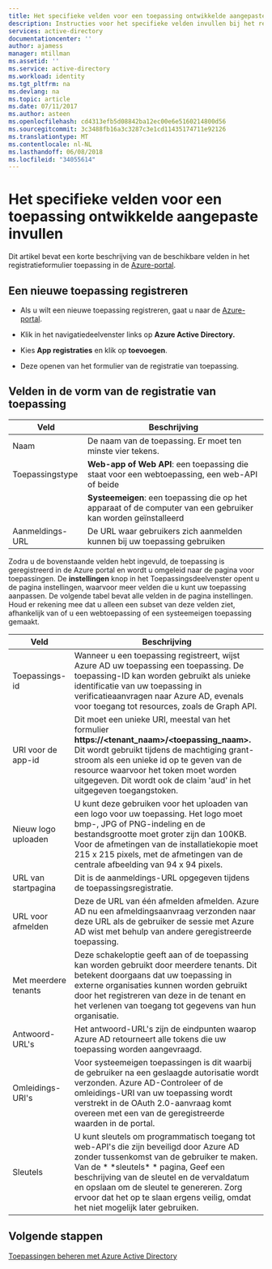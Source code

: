 ```yaml
---
title: Het specifieke velden voor een toepassing ontwikkelde aangepaste invullen | Microsoft Docs
description: Instructies voor het specifieke velden invullen bij het registreren van een aangepaste toepassing ontwikkeld met Azure AD
services: active-directory
documentationcenter: ''
author: ajamess
manager: mtillman
ms.assetid: ''
ms.service: active-directory
ms.workload: identity
ms.tgt_pltfrm: na
ms.devlang: na
ms.topic: article
ms.date: 07/11/2017
ms.author: asteen
ms.openlocfilehash: cd4313efb5d08842ba12ec00e6e5160214800d56
ms.sourcegitcommit: 3c3488fb16a3c3287c3e1cd11435174711e92126
ms.translationtype: MT
ms.contentlocale: nl-NL
ms.lasthandoff: 06/08/2018
ms.locfileid: "34055614"
---
```

# <a name="how-to-fill-out-specific-fields-for-a-custom-developed-application"></a>Het specifieke velden voor een toepassing ontwikkelde aangepaste invullen

Dit artikel bevat een korte beschrijving van de beschikbare velden in het registratieformulier toepassing in de [Azure-portal](https://portal.azure.com).

## <a name="register-a-new-application"></a>Een nieuwe toepassing registreren

-   Als u wilt een nieuwe toepassing registreren, gaat u naar de [Azure-portal](https://portal.azure.com).

-   Klik in het navigatiedeelvenster links op **Azure Active Directory.**

-   Kies **App registraties** en klik op **toevoegen**.

-   Deze openen van het formulier van de registratie van toepassing.

## <a name="fields-in-the-application-registration-form"></a>Velden in de vorm van de registratie van toepassing


| Veld            | Beschrijving                                                                              |
|------------------|------------------------------------------------------------------------------------------|
| Naam             | De naam van de toepassing. Er moet ten minste vier tekens.                |
| Toepassingstype | **Web-app of Web API**: een toepassing die staat voor een webtoepassing, een web-API of beide 
| |**Systeemeigen**: een toepassing die op het apparaat of de computer van een gebruiker kan worden geïnstalleerd           |
| Aanmeldings-URL      | De URL waar gebruikers zich aanmelden kunnen bij uw toepassing gebruiken                                  |

Zodra u de bovenstaande velden hebt ingevuld, de toepassing is geregistreerd in de Azure portal en wordt u omgeleid naar de pagina voor toepassingen. De **instellingen** knop in het Toepassingsdeelvenster opent u de pagina instellingen, waarvoor meer velden die u kunt uw toepassing aanpassen. De volgende tabel bevat alle velden in de pagina instellingen. Houd er rekening mee dat u alleen een subset van deze velden ziet, afhankelijk van of u een webtoepassing of een systeemeigen toepassing gemaakt.

| Veld           | Beschrijving                                                                                                                                                                                                                                                                                                     |
|-----------------|-----------------------------------------------------------------------------------------------------------------------------------------------------------------------------------------------------------------------------------------------------------------------------------------------------------------|
| Toepassings-id  | Wanneer u een toepassing registreert, wijst Azure AD uw toepassing een toepassing. De toepassing-ID kan worden gebruikt als unieke identificatie van uw toepassing in verificatieaanvragen naar Azure AD, evenals voor toegang tot resources, zoals de Graph API.                                                          |
| URI voor de app-id      | Dit moet een unieke URI, meestal van het formulier **https://&lt;tenant\_naam&gt;/&lt;toepassing\_naam&gt;.** Dit wordt gebruikt tijdens de machtiging grant-stroom als een unieke id op te geven van de resource waarvoor het token moet worden uitgegeven. Dit wordt ook de claim 'aud' in het uitgegeven toegangstoken. |
| Nieuw logo uploaden | U kunt deze gebruiken voor het uploaden van een logo voor uw toepassing. Het logo moet bmp-, JPG of PNG-indeling en de bestandsgrootte moet groter zijn dan 100KB. Voor de afmetingen van de installatiekopie moet 215 x 215 pixels, met de afmetingen van de centrale afbeelding van 94 x 94 pixels.                                                       |
| URL van startpagina   | Dit is de aanmeldings-URL opgegeven tijdens de toepassingsregistratie.                                                                                                                                                                                                                                              |
| URL voor afmelden      | Deze de URL van één afmelden afmelden. Azure AD nu een afmeldingsaanvraag verzonden naar deze URL als de gebruiker de sessie met Azure AD wist met behulp van andere geregistreerde toepassing.                                                                                                                                       |
| Met meerdere tenants  | Deze schakeloptie geeft aan of de toepassing kan worden gebruikt door meerdere tenants. Dit betekent doorgaans dat uw toepassing in externe organisaties kunnen worden gebruikt door het registreren van deze in de tenant en het verlenen van toegang tot gegevens van hun organisatie.                                                                   |
| Antwoord-URL's      | Het antwoord-URL's zijn de eindpunten waarop Azure AD retourneert alle tokens die uw toepassing worden aangevraagd.                                                                                                                                                                                                          |
| Omleidings-URI's   | Voor systeemeigen toepassingen is dit waarbij de gebruiker na een geslaagde autorisatie wordt verzonden. Azure AD-Controleer of de omleidings-URI van uw toepassing wordt verstrekt in de OAuth 2.0-aanvraag komt overeen met een van de geregistreerde waarden in de portal.                                                            |
| Sleutels            | U kunt sleutels om programmatisch toegang tot web-API's die zijn beveiligd door Azure AD zonder tussenkomst van de gebruiker te maken. Van de \* \*sleutels\* \* pagina, Geef een beschrijving van de sleutel en de vervaldatum en opslaan om de sleutel te genereren. Zorg ervoor dat het op te slaan ergens veilig, omdat het niet mogelijk later gebruiken.             |

## <a name="next-steps"></a>Volgende stappen
[Toepassingen beheren met Azure Active Directory](manage-apps/what-is-application-management.md)
